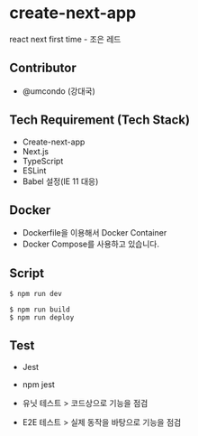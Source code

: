 # create-next-app

react next first time - 조은 레드

## Contributor

- @umcondo (강대국)

## Tech Requirement (Tech Stack)

- Create-next-app
- Next.js
- TypeScript
- ESLint
- Babel 설정(IE 11 대응)

## Docker

- Dockerfile을 이용해서 Docker Container
- Docker Compose를 사용하고 있습니다.

## Script

```
$ npm run dev
```

```
$ npm run build
$ npm run deploy
```

## Test

- Jest
- npm jest

- 유닛 테스트 > 코드상으로 기능을 점검
- E2E 테스트 > 실제 동작을 바탕으로 기능을 점검
